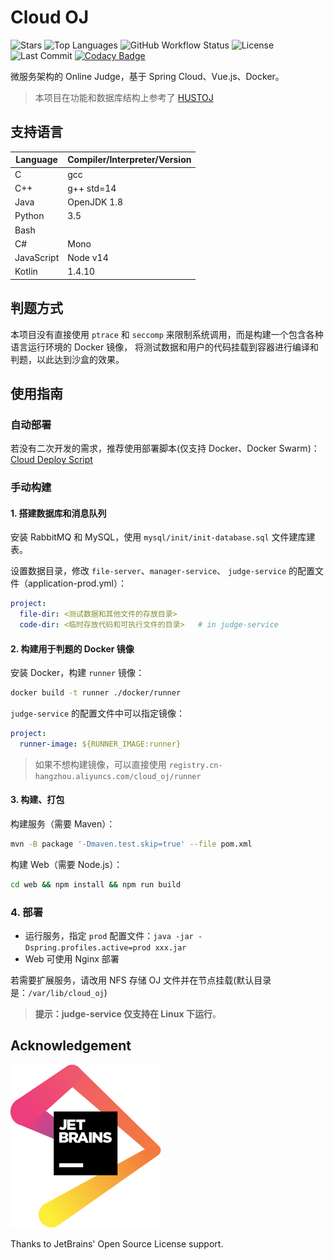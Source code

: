 # Cloud OJ

![Stars](https://img.shields.io/github/stars/imcloudfloating/Cloud-OJ?logo=github)
![Top Languages](https://img.shields.io/github/languages/top/imcloudfloating/Cloud-OJ?logo=github)
![GitHub Workflow Status](https://img.shields.io/github/workflow/status/imcloudfloating/Cloud-OJ/Java%20CI%20with%20Maven?logo=github)
![License](https://img.shields.io/github/license/imcloudfloating/Cloud-OJ)
![Last Commit](https://img.shields.io/github/last-commit/imcloudfloating/Cloud-OJ)
[![Codacy Badge](https://api.codacy.com/project/badge/Grade/3fb7e4c059c5431799b8863218750095)](https://app.codacy.com/gh/imcloudfloating/Cloud-OJ?utm_source=github.com&utm_medium=referral&utm_content=imcloudfloating/Cloud-OJ&utm_campaign=Badge_Grade)

微服务架构的 Online Judge，基于 Spring Cloud、Vue.js、Docker。

> 本项目在功能和数据库结构上参考了 [HUSTOJ](https://github.com/zhblue/hustoj)

## 支持语言

Language        | Compiler/Interpreter/Version
----------------|-------------------------------
C               | gcc
C++             | g++ std=14
Java            | OpenJDK 1.8
Python          | 3.5
Bash            |
C#              | Mono
JavaScript      | Node v14
Kotlin          | 1.4.10

## 判题方式

本项目没有直接使用 `ptrace` 和 `seccomp` 来限制系统调用，而是构建一个包含各种语言运行环境的 Docker 镜像，
将测试数据和用户的代码挂载到容器进行编译和判题，以此达到沙盒的效果。

## 使用指南

### 自动部署

若没有二次开发的需求，推荐使用部署脚本(仅支持 Docker、Docker Swarm)：[Cloud Deploy Script](https://github.com/imcloudfloating/Cloud-OJ-Docker)

### 手动构建

#### 1. 搭建数据库和消息队列

安装 RabbitMQ 和 MySQL，使用 `mysql/init/init-database.sql` 文件建库建表。

设置数据目录，修改 `file-server`、`manager-service`、 `judge-service` 的配置文件（application-prod.yml）：

```yaml
project:
  file-dir: <测试数据和其他文件的存放目录>
  code-dir: <临时存放代码和可执行文件的目录>   # in judge-service
```

#### 2. 构建用于判题的 Docker 镜像

安装 Docker，构建 `runner` 镜像：

```bash
docker build -t runner ./docker/runner
```

`judge-service` 的配置文件中可以指定镜像：

```yaml
project:
  runner-image: ${RUNNER_IMAGE:runner}
```

> 如果不想构建镜像，可以直接使用 `registry.cn-hangzhou.aliyuncs.com/cloud_oj/runner`

#### 3. 构建、打包

构建服务（需要 Maven）：

```bash
mvn -B package '-Dmaven.test.skip=true' --file pom.xml
```

构建 Web（需要 Node.js）：

```bash
cd web && npm install && npm run build
```

### 4. 部署

- 运行服务，指定 `prod` 配置文件：`java -jar -Dspring.profiles.active=prod xxx.jar`
- Web 可使用 Nginx 部署

若需要扩展服务，请改用 NFS 存储 OJ 文件并在节点挂载(默认目录是：`/var/lib/cloud_oj`)

> **提示：judge-service 仅支持在 Linux 下运行**。

## Acknowledgement

[![JetBrains](./.assets/jetbrains.svg)](https://www.jetbrains.com/?from=CloudOJ)

Thanks to JetBrains' Open Source License support.
